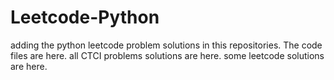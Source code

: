 # Leetcode-Python
adding the python leetcode problem solutions in this repositories. 
The code files are here.
all CTCI problems solutions are here.
some leetcode solutions are here.






























































































































































































































































































































































































































































































































































































































































































































































































































































































































































































































































































































